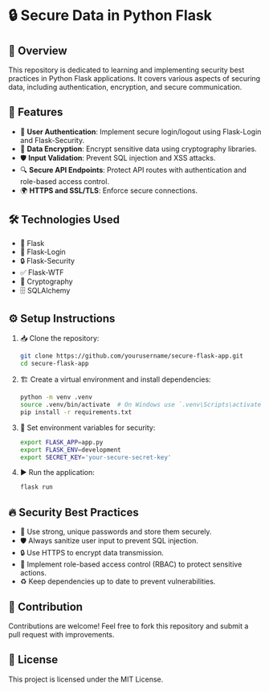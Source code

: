 # 🔒 Secure Data in Python Flask

## 📌 Overview
This repository is dedicated to learning and implementing security best practices in Python Flask applications. It covers various aspects of securing data, including authentication, encryption, and secure communication.

## 🚀 Features
- 🔑 **User Authentication**: Implement secure login/logout using Flask-Login and Flask-Security.
- 🔐 **Data Encryption**: Encrypt sensitive data using cryptography libraries.
- 🛡️ **Input Validation**: Prevent SQL injection and XSS attacks.
- 🔍 **Secure API Endpoints**: Protect API routes with authentication and role-based access control.
- 🌍 **HTTPS and SSL/TLS**: Enforce secure connections.

## 🛠 Technologies Used
- 🐍 Flask
- 🔑 Flask-Login
- 🔒 Flask-Security
- ✅ Flask-WTF
- 🔏 Cryptography
- 🗄️ SQLAlchemy

## ⚙️ Setup Instructions
1. 📥 Clone the repository:
   ```bash
   git clone https://github.com/yourusername/secure-flask-app.git
   cd secure-flask-app
   ```
2. 🏗️ Create a virtual environment and install dependencies:
   ```bash
   python -m venv .venv
   source .venv/bin/activate  # On Windows use `.venv\Scripts\activate`
   pip install -r requirements.txt
   ```
3. 🔧 Set environment variables for security:
   ```bash
   export FLASK_APP=app.py
   export FLASK_ENV=development
   export SECRET_KEY='your-secure-secret-key'
   ```
4. ▶️ Run the application:
   ```bash
   flask run
   ```

## 🔥 Security Best Practices
- 🔑 Use strong, unique passwords and store them securely.
- 🛡️ Always sanitize user input to prevent SQL injection.
- 🔒 Use HTTPS to encrypt data transmission.
- 👥 Implement role-based access control (RBAC) to protect sensitive actions.
- ♻️ Keep dependencies up to date to prevent vulnerabilities.

## 🤝 Contribution
Contributions are welcome! Feel free to fork this repository and submit a pull request with improvements.

## 📜 License
This project is licensed under the MIT License.

